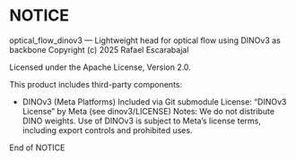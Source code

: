 NOTICE
======

optical_flow_dinov3 — Lightweight head for optical flow using DINOv3 as backbone
Copyright (c) 2025 Rafael Escarabajal

Licensed under the Apache License, Version 2.0.

This product includes third-party components:

- DINOv3 (Meta Platforms)
  Included via Git submodule
  License: “DINOv3 License” by Meta (see dinov3/LICENSE)
  Notes: We do not distribute DINO weights. Use of DINOv3 is subject to Meta’s
         license terms, including export controls and prohibited uses.

End of NOTICE
